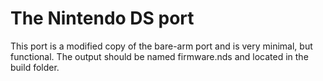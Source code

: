The Nintendo DS port
=================

This port is a modified copy of the bare-arm port and is very minimal, but functional. The output should be named firmware.nds and located in the build folder.

